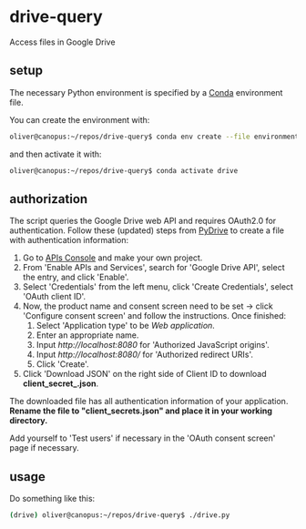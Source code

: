 # drive-query
Access files in Google Drive

## setup
The necessary Python environment is specified by a
[Conda](https://docs.conda.io/en/latest/) environment file.

You can create the environment with:
``` bash
oliver@canopus:~/repos/drive-query$ conda env create --file environment.yml
```

and then activate it with:
``` bash
oliver@canopus:~/repos/drive-query$ conda activate drive
```

## authorization
The script queries the Google Drive web API and requires OAuth2.0 for
authentication. Follow these (updated) steps from
[PyDrive](https://googleworkspace.github.io/PyDrive/docs/build/html/quickstart.html#authentication)
to create a file with authentication information:

1. Go to [APIs
   Console](https://console.developers.google.com/iam-admin/projects) and make
   your own project.
2. From 'Enable APIs and Services', search for 'Google Drive API', select the
   entry, and click 'Enable'.
3. Select 'Credentials' from the left menu, click 'Create Credentials', select
   'OAuth client ID'.
4. Now, the product name and consent screen need to be set -> click 'Configure
   consent screen' and follow the instructions. Once finished:
    1. Select 'Application type' to be *Web application*.
    2. Enter an appropriate name.
    3. Input *http://localhost:8080* for 'Authorized JavaScript origins'.
    4. Input *http://localhost:8080/* for 'Authorized redirect URIs'.
    5. Click 'Create'.
5. Click 'Download JSON' on the right side of Client ID to download
   **client_secret_<really long ID>.json**.

The downloaded file has all authentication information of your application.
**Rename the file to "client_secrets.json" and place it in your working directory.**

Add yourself to 'Test users' if necessary in the 'OAuth consent screen' page if
necessary.


## usage
Do something like this:
``` bash
(drive) oliver@canopus:~/repos/drive-query$ ./drive.py
```
